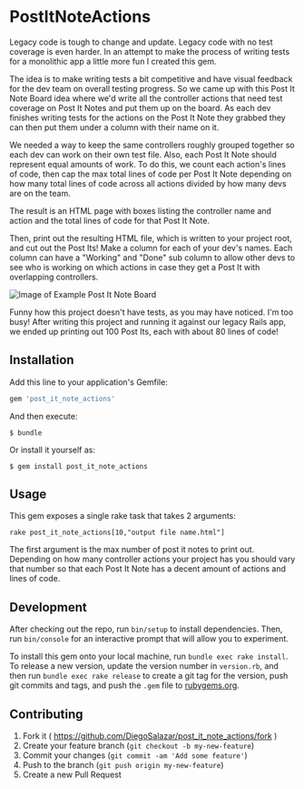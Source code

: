 # PostItNoteActions

Legacy code is tough to change and update. Legacy code with no test coverage is even harder. In an attempt to make the process of writing tests for a monolithic app a little more fun I created this gem.

The idea is to make writing tests a bit competitive and have visual feedback for the dev team on overall testing progress. So we came up with this Post It Note Board idea where we'd write all the controller actions that need test coverage on Post It Notes and put them up on the board. As each dev finishes writing tests for the actions on the Post It Note they grabbed they can then put them under a column with their name on it.

We needed a way to keep the same controllers roughly grouped together so each dev can work on their own test file. Also, each Post It Note should represent equal amounts of work. To do this, we count each action's lines of code, then cap the max total lines of code per Post It Note depending on how many total lines of code across all actions divided by how many devs are on the team. 

The result is an HTML page with boxes listing the controller name and action and the total lines of code for that Post It Note.

Then, print out the resulting HTML file, which is written to your project root, and cut out the Post Its! Make a column for each of your dev's names. Each column can have a "Working" and "Done" sub column to allow other devs to see who is working on which actions in case they get a Post It with overlapping controllers.

![Image of Example Post It Note Board](https://cloud.githubusercontent.com/assets/89930/7376906/1672368e-edb1-11e4-917c-f95139327df3.jpg)

Funny how this project doesn't have tests, as you may have noticed. I'm too busy! After writing this project and running it against our legacy Rails app, we ended up printing out 100 Post Its, each with about 80 lines of code! 

## Installation

Add this line to your application's Gemfile:

```ruby
gem 'post_it_note_actions'
```

And then execute:

    $ bundle

Or install it yourself as:

    $ gem install post_it_note_actions

## Usage

This gem exposes a single rake task that takes 2 arguments:

```
rake post_it_note_actions[10,"output file name.html"]
```

The first argument is the max number of post it notes to print out. Depending on how many controller actions your project has you should vary that number so that each Post It Note has a decent amount of actions and lines of code.

## Development

After checking out the repo, run `bin/setup` to install dependencies. Then, run `bin/console` for an interactive prompt that will allow you to experiment.

To install this gem onto your local machine, run `bundle exec rake install`. To release a new version, update the version number in `version.rb`, and then run `bundle exec rake release` to create a git tag for the version, push git commits and tags, and push the `.gem` file to [rubygems.org](https://rubygems.org).

## Contributing

1. Fork it ( https://github.com/DiegoSalazar/post_it_note_actions/fork )
2. Create your feature branch (`git checkout -b my-new-feature`)
3. Commit your changes (`git commit -am 'Add some feature'`)
4. Push to the branch (`git push origin my-new-feature`)
5. Create a new Pull Request
